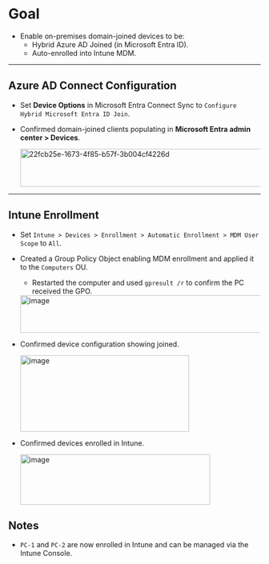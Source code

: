 # Goal
- Enable on-premises domain-joined devices to be:
  - Hybrid Azure AD Joined (in Microsoft Entra ID).
  - Auto-enrolled into Intune MDM.

---

## Azure AD Connect Configuration
- Set **Device Options** in Microsoft Entra Connect Sync to `Configure Hybrid Microsoft Entra ID Join`.
- Confirmed domain-joined clients populating in **Microsoft Entra admin center > Devices**.
  
  <img width="670" height="76" alt="22fcb25e-1673-4f85-b57f-3b004cf4226d" src="https://github.com/user-attachments/assets/e6c75e81-2a2d-46a4-8bfe-f24ce81f6766" />

---

## Intune Enrollment
- Set `Intune > Devices > Enrollment > Automatic Enrollment > MDM User Scope` to `All`.
- Created a Group Policy Object enabling MDM enrollment and applied it to the `Computers` OU.
  - Restarted the computer and used `gpresult /r` to confirm the PC received the GPO.
  
  <img width="487" height="75" alt="image" src="https://github.com/user-attachments/assets/ba6a7282-7426-4968-b1e4-48eb25c65f09" />

- Confirmed device configuration showing joined.
  
  <img width="337" height="153" alt="image" src="https://github.com/user-attachments/assets/c27b8ae4-3a85-42fc-bda5-514835fceddd" />

- Confirmed devices enrolled in Intune.

  <img width="379" height="101" alt="image" src="https://github.com/user-attachments/assets/e3e4ca90-1dc4-40d7-bea4-da85b36871bc" />

## Notes
- `PC-1` and `PC-2` are now enrolled in Intune and can be managed via the Intune Console.
  
